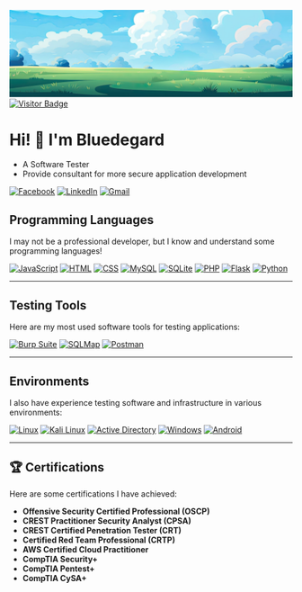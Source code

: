 ![Header](./Assets/Banner.jpg)
  <a href="https://visitcount.itsvg.in" style="flex-shrink: 0;">
    <img src="https://visitcount.itsvg.in/api?id=Pattharadanai-Sanitjairak&icon=0&color=1" alt="Visitor Badge" />
  </a>

# Hi! 👋 I'm Bluedegard
- A Software Tester
- Provide consultant for more secure application development

[![Facebook](https://img.shields.io/badge/Facebook-%231877F2.svg?logo=Facebook&logoColor=white)](https://facebook.com/12445566.blue)
[![LinkedIn](https://img.shields.io/badge/LinkedIn-%230077B5.svg?logo=linkedin&logoColor=white)](https://linkedin.com/in/pattharadanai-sanitjairak-a83500253)
[![Gmail](https://img.shields.io/badge/Gmail-%23D14836.svg?logo=gmail&logoColor=white)](mailto:pat.sanitjairak@gmail.com)

## Programming Languages
I may not be a professional developer, but I know and understand some programming languages!

[![JavaScript](https://img.shields.io/badge/JavaScript-F7DF1E?style=for-the-badge&logo=javascript&logoColor=black)](https://developer.mozilla.org/en-US/docs/Web/JavaScript)
[![HTML](https://img.shields.io/badge/HTML-E34F26?style=for-the-badge&logo=html5&logoColor=white)](https://developer.mozilla.org/en-US/docs/Web/HTML)
[![CSS](https://img.shields.io/badge/CSS-1572B6?style=for-the-badge&logo=css3&logoColor=white)](https://developer.mozilla.org/en-US/docs/Web/CSS)
[![MySQL](https://img.shields.io/badge/MySQL-4479A1?style=for-the-badge&logo=mysql&logoColor=white)](https://www.mysql.com/)
[![SQLite](https://img.shields.io/badge/SQLite-003B57?style=for-the-badge&logo=sqlite&logoColor=white)](https://www.sqlite.org/)
[![PHP](https://img.shields.io/badge/PHP-777BB4?style=for-the-badge&logo=php&logoColor=white)](https://www.php.net/)
[![Flask](https://img.shields.io/badge/Flask-000000?style=for-the-badge&logo=flask&logoColor=white)](https://flask.palletsprojects.com/)
[![Python](https://img.shields.io/badge/Python-3776AB?style=for-the-badge&logo=python&logoColor=white)](https://www.python.org/)

---

## Testing Tools
Here are my most used software tools for testing applications:

[![Burp Suite](https://img.shields.io/badge/Burp_Suite-FF5722?style=for-the-badge&logo=burp-suite&logoColor=white)](https://portswigger.net/burp)
[![SQLMap](https://img.shields.io/badge/SQLMap-FFD43B?style=for-the-badge&logo=python&logoColor=darkgreen)](https://github.com/sqlmapproject/sqlmap)
[![Postman](https://img.shields.io/badge/Postman-FF6C37?style=for-the-badge&logo=postman&logoColor=white)](https://www.postman.com/)

---

## Environments
I also have experience testing software and infrastructure in various environments:

[![Linux](https://img.shields.io/badge/Linux-FCC624?style=for-the-badge&logo=linux&logoColor=white)](https://www.linux.org/)
[![Kali Linux](https://img.shields.io/badge/Kali%20Linux-557C8A?style=for-the-badge&logo=kali-linux&logoColor=white)](https://www.kali.org/)
[![Active Directory](https://img.shields.io/badge/Active%20Directory-4B92D7?style=for-the-badge&logo=microsoft-active-directory&logoColor=white)](https://www.microsoft.com/en-us/security/business/identity-access-management/active-directory)
[![Windows](https://img.shields.io/badge/Windows-0078D4?style=for-the-badge&logo=windows&logoColor=white)](https://www.microsoft.com/en-us/windows)
[![Android](https://img.shields.io/badge/Android-3DDC84?style=for-the-badge&logo=android&logoColor=white)](https://www.android.com/)

---
## 🏆 Certifications

Here are some certifications I have achieved:

- **Offensive Security Certified Professional (OSCP)**
- **CREST Practitioner Security Analyst (CPSA)**
- **CREST Certified Penetration Tester (CRT)**
- **Certified Red Team Professional (CRTP)**
- **AWS Certified Cloud Practitioner**
- **CompTIA Security+**
- **CompTIA Pentest+**
- **CompTIA CySA+**



